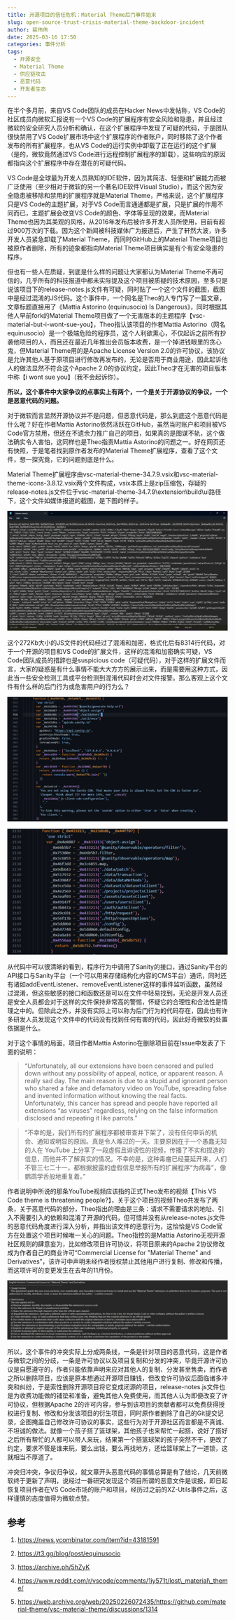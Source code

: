 ```yaml
---
title: 开源项目的信任危机：Material Theme后门事件始末
slug: open-source-trust-crisis-material-theme-backdoor-incident
author: 裴伟伟
date: 2025-03-16 17:50
categories: 事件分析
tags:
  - 开源安全
  - Material Theme
  - 供应链攻击
  - 恶意代码
  - 开发者生态
---
```


在半个多月前，来自VS Code团队的成员在Hacker News中发帖称，VS Code的社区成员向微软汇报说有一个VS Code的扩展程序有安全风险和隐患，并且经过微软的安全研究人员分析和确认，在这个扩展程序中发现了可疑的代码，于是团队很快禁用了VS Code扩展市场中这个扩展程序的作者账户，同时移除了这个作者发布的所有扩展程序，也从VS Code的运行实例中卸载了正在运行的这个扩展（是的，微软竟然通过VS Code进行远程控制扩展程序的卸载），这些响应的原因都指向这个扩展程序中存在潜在的可疑代码。

VS Code是全球最为开发人员熟知的IDE软件，因为其简洁、轻便和扩展能力而被广泛使用（至少相对于微软的另一个著名IDE软件Visual Studio），而这个因为安全隐患被移除和禁用的扩展程序就是Material Theme，严格来说，这个扩展程序只是VS Code的主题扩展，对于VS Code而言通通都是扩展，只是扩展的作用不同而已，主题扩展会改变VS Code的颜色、字体等呈现的效果，而Material Theme也因为其美观的风格，从2016年发布后被许多开发人员所使用，目前有超过900万次的下载。因为这个新闻被科技媒体广为报道后，产生了轩然大波，许多开发人员紧急卸载了Material Theme，而同时GitHub上的Material Theme项目也被原作者删除，所有的迹象都指向Material Theme项目确实是有个有安全隐患的程序。

但也有一些人在质疑，到底是什么样的问题让大家都认为Material Theme不再可信的，几乎所有的科技报道中都未实际提及这个项目被质疑的技术原因，至多只是说该项目下的release-notes.js文件有可疑，同时贴了一个这个文件的截图，截图中是经过混淆的JS代码。这个事件中，一个网名是Theo的人专门写了一篇文章，文章标题直接用了《Mattia Astorino (equinusocio) Is Dangerous》，同时根据其他人早前fork的Material Theme项目做了一个无害版本的主题程序【vsc-material-but-i-wont-sue-you】，Theo指认该项目的作者Mattia Astorino（网名equinusocio）是一个极端危险的程序员，这个人利欲熏心，不仅起诉之前所有抄袭他项目的人，而且还在最近几年推出会员版本收费，是一个掉进钱眼里的贪心鬼，但Material Theme用的是Apache License Version 2.0的许可协议，该协议是允许其他人基于原项目进行修改再发布的，无论是否用于商业用途，因此起诉他人的做法显然不符合这个Apache 2.0的协议约定，因此Theo才在无害的项目版本中称【i wont sue you】（我不会起诉你）。

**所以，这个事件中大家争议的点事实上有两个，一个是关于开源协议的争议，一个是恶意代码的问题。**

对于微软而言显然开源协议并不是问题，但恶意代码是，那么到底这个恶意代码是什么呢？好在作者Mattia Astorino依然活跃在GitHub，虽然当时账户和项目被VS Code官方禁用，但还在不遗余力推广自己的项目，如果真的是图谋不轨，这个做法确实令人害怕，这同样也是Theo指责Mattia Astorino的问题之一。好在网页还有快照，于是笔者找到原作者发布的Material Theme扩展程序，查看了这个文件，想一探究竟，它的问题到底是什么。

Material Theme扩展程序由vsc-material-theme-34.7.9.vsix和vsc-material-theme-icons-3.8.12.vsix两个文件构成，vsix本质上是zip压缩包，存疑的release-notes.js文件位于vsc-material-theme-34.7.9\\extension\\build\\ui路径下，这个文件如媒体报道的截图，是下图的样子。

![](./open-source-trust-crisis-material-theme-backdoor-incident/assets/17617404557670.429901301369912.png)

这个272Kb大小的JS文件的代码经过了混淆和加密，格式化后有8314行代码，对于一个开源的项目和VS Code的扩展文件，这样的混淆和加密确实可疑，VS Code团队成员的措辞也是suspicious code（可疑代码），对于这样的扩展文件而言，大家的疑惑是有什么事情不能大大方方的展示出来，而是需要用这种方式，因此当一些安全检测工具或平台检测到混淆代码时会对文件报警。那么客观上这个文件有什么样的后门行为或危害用户的行为么？

![](./open-source-trust-crisis-material-theme-backdoor-incident/assets/17617404558420.26884801638285893.png)

![](./open-source-trust-crisis-material-theme-backdoor-incident/assets/17617404559170.9306562863681848.png)

从代码中可以很清晰的看到，程序行为中调用了Sanity的接口，通过Sanity平台的API接口与Sanity平台（一个可以用来存储结构化内容的CMS平台）通讯，同时还有诸如addEventListener、removeEventListener这样的事件监听函数，虽然经过混淆，但这些敏感的接口和函数还是可以在文件中轻易找到，无论是开发人员还是安全人员都会对于这样的文件保持非常高的警惕，怀疑它的合理性和合法性是情理之中的。但除此之外，并没有实际上可以称为后门行为的代码存在，因此也有许多研发人员发现这个文件中的代码没有找到任何有害的代码，因此好奇微软的处置依据是什么。

对于这个事情的局面，项目作者Mattia Astorino在删除项目前在Issue中发表了下面的说明：

> “Unfortunately, all our extensions have been censored and pulled down without any possibility of appeal, notice, or apparent reason. A really sad day. The main reason is due to a stupid and ignorant person who shared a fake and defamatory video on YouTube, spreading false and invented information without knowing the real facts. Unfortunately, this cancer has spread and people have reported all extensions “as viruses” regardless, relying on the false information disclosed and repeating it like parrots.”

> “不幸的是，我们所有的扩展程序都被审查并下架了，没有任何申诉的机会、通知或明显的原因。真是令人难过的一天。主要原因在于一个愚蠢无知的人在 YouTube 上分享了一段虚假且诽谤性的视频，传播了不实和捏造的信息，而他并不了解真实的情况。不幸的是，这种毒瘤已经蔓延开来，人们不管三七二十一，都根据披露的虚假信息举报所有的扩展程序“为病毒”，像鹦鹉学舌般地重复着。”

作者说明中所说的那条YouTube视频应该指的正式Theo发布的视频【This VS Code theme is threatening people?】，关于这个项目的视频Theo共发布了两条，关于恶意代码的部分，Theo指出的理由是三条：请求不需要请求的地址、引入不需要引入的依赖和混淆了开源的代码，但可惜并没有从release-notes.js文件的恶意代码角度进行深入分析，并指出该文件的恶意行为，这恰恰是VS Code官方在处置这个项目时候唯一关心的问题。Theo指控的是Mattia Astorino无视开源社区规则的肆意妄为，比如修改项目许可协议，将项目原来的Apache 2协议修改成为作者自己的商业许可“Commercial License for "Material Theme" and Derivatives”，该许可中声明未经作者授权禁止其他用户进行复制、修改和传播，而这项许可的变更发生在去年的11月份。

![](./open-source-trust-crisis-material-theme-backdoor-incident/assets/17617404559890.944586319493235.png)

所以，这个事件的冲突实际上分成两条线，一条是针对项目的恶意代码，这是作者与微软之间的分歧，一条是许可协议以及项目复制和分发的冲突，毕竟开源许可协议是自愿遵守的，作者只能依靠声明来应对其他人的复制、分发甚至售卖，而作者之所以删除项目，应该是原本想通过开源项目赚钱，但改变许可协议后面临诸多冲突和纠纷，于是索性删除开源项目将它变成闭源的项目，release-notes.js文件也是为收费功能做的铺垫和准备，避免其他人免费使用，而其他人认为即便改变了许可协议，但根据Apache 2的许可内容，参与到该项目的贡献者都可以免费获得授权进行复制、修改和分发该项目的衍生项目，同时原作者删除了自己的Git提交记录，企图掩盖自己修改许可协议的事实，这些行为对于开源社区而言都是不真诚、不坦诚的做法。就像一个孩子搭了篮球架，其他孩子也来帮忙一起搭，说好了搭好之后所有帮忙的人都可以带人来玩，结果第一个搭篮球架的孩子突然不干，更改了约定，要求不管是谁来玩，要么出钱，要么再找地方，还给篮球架上了一道锁，这就相当不厚道了。

冲突归冲突，争议归争议，就文章开头恶意代码的事情总算是有了结论，几天前微软终于更新了声明，说经过一番研究发现这个项目所谓的恶意文件是误报，即日起恢复项目作者在VS Code市场的账户和项目，经历过之前的XZ-Utils事件之后，这样谨慎的态度值得为微软点赞。

## 参考

1. https://news.ycombinator.com/item?id=43181591

2. https://t3.gg/blog/post/equinusocio

3. https://archive.ph/5hZyK

4. https://www.reddit.com/r/vscode/comments/1iy571t/lost\_material\_theme/

5. https://web.archive.org/web/20250226072435/https://github.com/material-theme/vsc-material-theme/discussions/1314